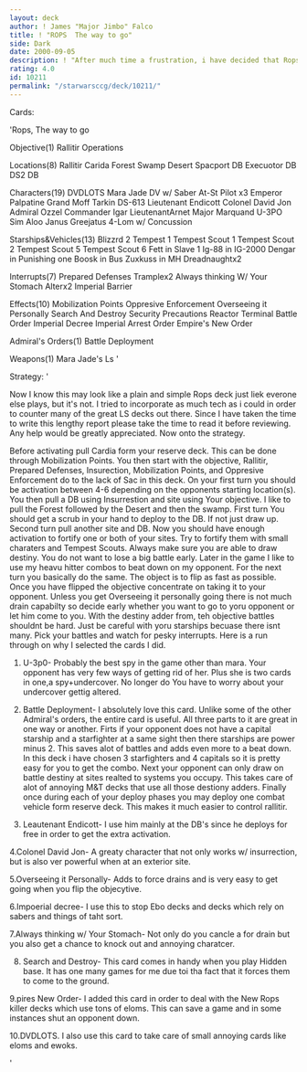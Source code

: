 ```yaml
---
layout: deck
author: ! James "Major Jimbo" Falco
title: ! "ROPS  The way to go"
side: Dark
date: 2000-09-05
description: ! "After much time a frustration, i have decided that Rops is still the strongest DS deck around and here is why."
rating: 4.0
id: 10211
permalink: "/starwarsccg/deck/10211/"
---
```

Cards: 

'Rops, The way to go

Objective(1)
Rallitir Operations

Locations(8)
Rallitir
Carida
Forest
Swamp
Desert
Spacport DB
Execuotor DB
DS2 DB

Characters(19)
DVDLOTS
Mara Jade
DV w/ Saber
At-St Pilot x3
Emperor Palpatine
Grand Moff Tarkin
DS-613
Lieutenant Endicott
Colonel David Jon
Admiral Ozzel
Commander Igar
LieutenantArnet
Major Marquand
U-3PO
Sim Aloo
Janus Greejatus
4-Lom w/ Concussion

Starships&Vehicles(13)
Blizzrd 2
Tempest 1
Tempest Scout 1
Tempest Scout 2
Tempest Scout 5
Tempest Scout 6
Fett in Slave 1
Ig-88 in IG-2000
Dengar in Punishing one
Boosk in Bus
Zuxkuss in MH
Dreadnaughtx2

Interrupts(7)
Prepared Defenses
Tramplex2
Always thinking W/ Your Stomach
Alterx2
Imperial Barrier

Effects(10)
Mobilization Points
Oppresive Enforcement
Overseeing it Personally
Search And Destroy
Security Precautions
Reactor Terminal
Battle Order
Imperial Decree
Imperial Arrest Order
Empire's New Order

Admiral's Orders(1)
Battle Deployment

Weapons(1)
Mara Jade's Ls
'

Strategy: '

Now I know this may look like a plain and simple Rops deck just liek everone else plays, but it's not.  I tried to incorporate as much tech as i could in order to counter many of the great LS decks out there. Since I have taken the time to write this lengthy report please take the time to read it before reviewing. Any help would be greatly appreciated.  Now onto the strategy.

Before activating pull Cardia form your reserve deck. This can be done through Mobilization Points.  You then start with the objective, Rallitir, Prepared Defenses, Insurection, Mobilization Points, and Oppresive Enforcement do to the lack of Sac in this deck.  On your first turn you should be activation between 4-6 depending on the opponents starting location(s).	You then pull a DB using Insurrestion and site using Your objective.  I like to pull the Forest followed by the Desert and then the swamp.  First turn You should get a scrub in your hand to deploy to the DB.  If not just draw up.  Second turn pull another site and DB.  Now you should have enough activation to fortify one or both of your sites. Try to fortify them with small charaters and Tempest Scouts. Always make sure you are able to draw destiny.  You do not want to lose a big battle early.  Later in the game I like to use my heavu hitter combos to beat down on my opponent. For the next turn you basically do the same.  The object is to flip as fast as possible.  Once you have flipped the objective concentrate on taking it to your opponent.  Unless you get Overseeing it personally going there is not much drain capabilty so decide early whether you want to go to yoru opponent or let him come to you.  With the destiny adder from, teh objective battles shouldnt be hard. Just be careful with yoru starships becuase there isnt many.  Pick your battles and watch for pesky interrupts.  Here is a run through on why I selected the cards I did.

1. U-3p0- Probably the best spy in the game other than mara. Your opponent has very few ways of getting rid of her.  Plus she is two cards in one,a spy+undercover.  No longer do You have to worry about your undercover gettig altered.

2.  Battle Deployment- I absolutely love this card.  Unlike some of the other Admiral's orders, the entire card is useful. All three parts to it are great in one way or another. Firts if your opponent does not have a capital starship and a starfighter at a same sight then there starships are power minus 2. This saves alot of battles and adds even more to a beat down. In this deck i have chosen 3 starfighters and 4 capitals so it is pretty easy for you to get the combo. Next your opponent can only draw on battle destiny at sites realted to systems you occupy.  This takes care of alot of annoying M&T decks that use all those destiony adders. Finally once during each of your deploy phases you may deploy one combat vehicle form reserve deck.  This makes it much easier to control rallitir.

3. Leautenant Endicott- I use him mainly at the DB's since he deploys for free in order to get the extra activation.

4.Colonel David Jon-  A greaty character that not only works w/ insurrection, but is also ver powerful when at an exterior site.

5.Overseeing it Personally- Adds to force drains and is very easy to get going when you flip the objecytive.

6.Impoerial decree-  I use this to stop Ebo decks and decks which rely on sabers and things of taht sort.

7.Always thinking w/ Your Stomach- Not only do you cancle a for drain but you also get a chance to knock out and annoying charatcer.

8. Search and Destroy- This card comes in handy when you play Hidden base. It has one many games for me due toi tha fact that it forces them to come to the ground.

9.pires New Order- I added this card in order to deal with the New Rops killer decks which use tons of eloms. This can save a game and in some instances shut an opponent down.

10.DVDLOTS. I also use this card to take care of small annoying cards like eloms and ewoks.

'
